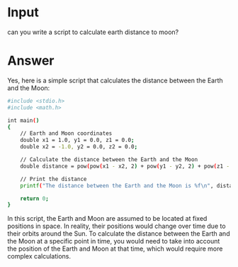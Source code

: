 # Input

can you write a script to calculate earth distance to moon?


# Answer

Yes, here is a simple script that calculates the distance between the Earth and the Moon:

```bash
#include <stdio.h>
#include <math.h>

int main()
{
    // Earth and Moon coordinates
    double x1 = 1.0, y1 = 0.0, z1 = 0.0;
    double x2 = -1.0, y2 = 0.0, z2 = 0.0;

    // Calculate the distance between the Earth and the Moon
    double distance = pow(pow(x1 - x2, 2) + pow(y1 - y2, 2) + pow(z1 - z2, 2), 0.5);

    // Print the distance
    printf("The distance between the Earth and the Moon is %f\n", distance);

    return 0;
}
```

In this script, the Earth and Moon are assumed to be located at fixed positions in space. In reality, their positions would change over time due to their orbits around the Sun. To calculate the distance between the Earth and the Moon at a specific point in time, you would need to take into account the position of the Earth and Moon at that time, which would require more complex calculations.

